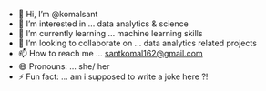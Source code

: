 - 👋 Hi, I’m @komalsant
- 👀 I’m interested in ... data analytics & science
- 🌱 I’m currently learning ... machine learning skills 
- 💞️ I’m looking to collaborate on ... data analytics related projects
- 📫 How to reach me ... santkomal162@gmail.com
- 😄 Pronouns: ... she/ her
- ⚡ Fun fact: ... am i supposed to write a joke here ?!

<!---
komalsant/komalsant is a ✨ special ✨ repository because its `README.md` (this file) appears on your GitHub profile.
You can click the Preview link to take a look at your changes.
--->
